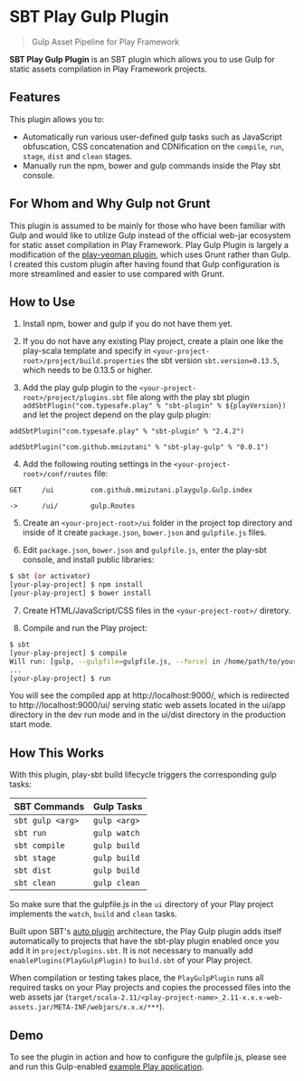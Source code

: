 # SBT Play Gulp Plugin
> Gulp Asset Pipeline for Play Framework

**SBT Play Gulp Plugin** is an SBT plugin which allows you to use Gulp for static assets compilation in Play Framework projects.

## Features

This plugin allows you to:
- Automatically run various user-defined gulp tasks such as JavaScript obfuscation, CSS concatenation and CDNification on the `compile`, `run`, `stage`, `dist` and `clean` stages.
- Manually run the npm, bower and gulp commands inside the Play sbt console.

## For Whom and Why Gulp not Grunt

This plugin is assumed to be mainly for those who have been familiar with Gulp and would like to utilize Gulp instead of the official web-jar ecosystem for static asset compilation in Play Framework. Play Gulp Plugin is largely a modification of the [play-yeoman plugin](https://github.com/tuplejump/play-yeoman), which uses Grunt rather than Gulp. I created this custom plugin after having found that Gulp configuration is more streamlined and easier to use compared with Grunt.

## How to Use

1. Install npm, bower and gulp if you do not have them yet.

2. If you do not have any existing Play project, create a plain one like the play-scala template and specify in `<your-project-root>/project/build.properties` the sbt version `sbt.version=0.13.5`, which needs to be 0.13.5 or higher.

3. Add the play gulp plugin to the `<your-project-root>/project/plugins.sbt` file along with the play sbt plugin `addSbtPlugin("com.typesafe.play" % "sbt-plugin" % ${playVersion})` and let the project depend on the play gulp plugin:
  ```
  addSbtPlugin("com.typesafe.play" % "sbt-plugin" % "2.4.2")

  addSbtPlugin("com.github.mmizutani" % "sbt-play-gulp" % "0.0.1")
  ```

4. Add the following routing settings in the `<your-project-root>/conf/routes` file:
  ```
  GET     /ui         com.github.mmizutani.playgulp.Gulp.index

  ->      /ui/        gulp.Routes
  ```

5. Create an `<your-project-root>/ui` folder in the project top directory and inside of it create `package.json`, `bower.json` and `gulpfile.js` files.

6. Edit `package.json`, `bower.json` and `gulpfile.js`, enter the play-sbt console, and install public libraries:
  ```bash
  $ sbt (or activator)
  [your-play-project] $ npm install
  [your-play-project] $ bower install
  ```

7. Create HTML/JavaScript/CSS files in the `<your-project-root>/` diretory.

8. Compile and run the Play project:
  ```bash
  $ sbt
  [your-play-project] $ compile
  Will run: [gulp, --gulpfile=gulpfile.js, --force] in /home/path/to/your/play/project/ui
  ...
  [your-play-project] $ run
  ```
  You will see the compiled app at http://localhost:9000/, which is redirected to http://localhost:9000/ui/ serving static web assets located in the ui/app directory in the dev run mode and in the ui/dist directory in the production start mode.


## How This Works
With this plugin, play-sbt build lifecycle triggers the corresponding gulp tasks:

SBT Commands     | Gulp Tasks
---------------- | ------------
`sbt gulp <arg>` | `gulp <arg>`
`sbt run`        | `gulp watch`
`sbt compile`    | `gulp build`
`sbt stage`      | `gulp build`
`sbt dist`       | `gulp build`
`sbt clean`      | `gulp clean`

So make sure that the gulpfile.js in the `ui` directory of your Play project implements the `watch`, `build` and `clean` tasks.

Built upon SBT's [auto plugin](http://www.scala-sbt.org/0.13/docs/Plugins.html) architecture, the Play Gulp plugin adds itself automatically to projects that have the sbt-play plugin enabled once you add it in `project/plugins.sbt`. It is not necessary to manually add `enablePlugins(PlayGulpPlugin)` to `build.sbt` of your Play project.

When compilation or testing takes place, the `PlayGulpPlugin` runs all required tasks on your Play projects and copies the processed files into the web assets jar (`target/scala-2.11/<play-project-name>_2.11-x.x.x-web-assets.jar/META-INF/webjars/x.x.x/***`).


## Demo
To see the plugin in action and how to configure the gulpfile.js, please see and run this Gulp-enabled [example Play application](https://github.com/mmizutani/play-gulp-demo).
